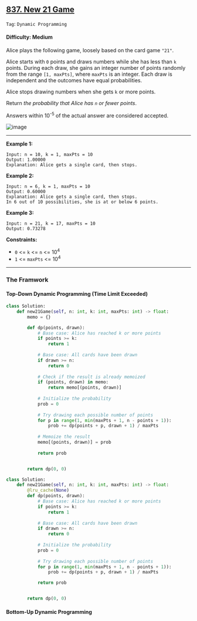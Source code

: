 ## [837. New 21 Game](https://leetcode.com/problems/new-21-game/)

```Tag```: ```Dynamic Programming```

#### Difficulty: Medium

Alice plays the following game, loosely based on the card game ```"21"```.

Alice starts with ```0``` points and draws numbers while she has less than ```k``` points. During each draw, she gains an integer number of points randomly from the range ```[1, maxPts]```, where ```maxPts``` is an integer. Each draw is independent and the outcomes have equal probabilities.

Alice stops drawing numbers when she gets ```k``` or more points.

Return _the probability that Alice has ```n``` or fewer points_.

Answers within 10<sup>-5</sup> of the actual answer are considered accepted.

![image](https://github.com/quananhle/Python/assets/35042430/924fb8a1-4d25-44b7-8a9f-43789b0da626)

---

__Example 1:__
```
Input: n = 10, k = 1, maxPts = 10
Output: 1.00000
Explanation: Alice gets a single card, then stops.
```

__Example 2:__
```
Input: n = 6, k = 1, maxPts = 10
Output: 0.60000
Explanation: Alice gets a single card, then stops.
In 6 out of 10 possibilities, she is at or below 6 points.
```

__Example 3:__
```
Input: n = 21, k = 17, maxPts = 10
Output: 0.73278
```

__Constraints:__

- ```0``` <= ```k``` <= ```n``` <= 10<sup>4</sup>
- ```1``` <= ```maxPts``` <= 10<sup>4</sup>

---

### The Framwork

#### Top-Down Dynamic Programming (Time Limit Exceeded)

```Python
class Solution:
    def new21Game(self, n: int, k: int, maxPts: int) -> float:
        memo = {}

        def dp(points, drawn):
            # Base case: Alice has reached k or more points
            if points >= k:
                return 1
            
            # Base case: All cards have been drawn
            if drawn >= n:
                return 0
            
            # Check if the result is already memoized
            if (points, drawn) in memo:
                return memo[(points, drawn)]
            
            # Initialize the probability
            prob = 0
            
            # Try drawing each possible number of points
            for p in range(1, min(maxPts + 1, n - points + 1)):
                prob += dp(points + p, drawn + 1) / maxPts
            
            # Memoize the result
            memo[(points, drawn)] = prob
            
            return prob


        return dp(0, 0)
```

```Python
class Solution:
    def new21Game(self, n: int, k: int, maxPts: int) -> float:
        @lru_cache(None)
        def dp(points, drawn):
            # Base case: Alice has reached k or more points
            if points >= k:
                return 1
            
            # Base case: All cards have been drawn
            if drawn >= n:
                return 0
            
            # Initialize the probability
            prob = 0
            
            # Try drawing each possible number of points
            for p in range(1, min(maxPts + 1, n - points + 1)):
                prob += dp(points + p, drawn + 1) / maxPts

            return prob


        return dp(0, 0)
```

#### Bottom-Up Dynamic Programming

```Python

```
 
